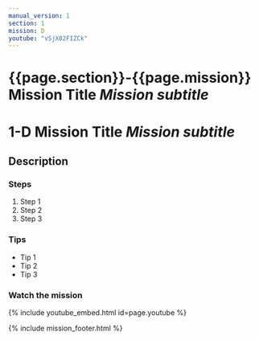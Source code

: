 ```yaml
---
manual_version: 1
section: 1
mission: D
youtube: "vSjX02FIZCk"
---
```


# {{page.section}}-{{page.mission}} Mission Title *Mission subtitle* 

# 1-D Mission Title *Mission subtitle*

## Description

### Steps

1. Step 1
2. Step 2
3. Step 3

### Tips

* Tip 1
* Tip 2
* Tip 3

### Watch the mission

{% include youtube_embed.html id=page.youtube %}

{% include mission_footer.html %}